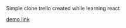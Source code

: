 Simple clone trello created while learning react

[demo link](http://DgeMer.github.io/clone-trello )
